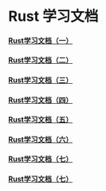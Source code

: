 # Rust 学习文档

#### [Rust学习文档（一）](/Rust文档/Rust入门教程（一）/)

#### [Rust学习文档（二）](/Rust文档/Rust入门教程（二）/)

#### [Rust学习文档（三）](/Rust文档/Rust入门教程（三）/)

#### [Rust学习文档（四）](/Rust文档/Rust入门教程（四）/)

#### [Rust学习文档（五）](/Rust文档/Rust入门教程（五）/)

#### [Rust学习文档（六）](/Rust文档/Rust入门教程（六）/)

#### [Rust学习文档（七）](/Rust文档/Rust入门教程（七）/)

#### [Rust学习文档（七）](/Rust文档/Mini-Redis教程/)
